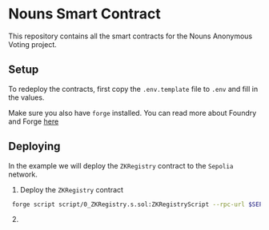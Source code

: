 # Nouns Smart Contract

This repository contains all the smart contracts for the Nouns Anonymous Voting project.

## Setup

To redeploy the contracts, first copy the `.env.template` file to `.env` and fill in the values.

Make sure you also have `forge` installed. You can read more about Foundry and Forge [here](https://book.getfoundry.sh/getting-started/installation)

## Deploying

In the example we will deploy the `ZKRegistry` contract to the `Sepolia` network.

1. Deploy the `ZKRegistry` contract

```bash
 forge script script/0_ZKRegistry.s.sol:ZKRegistryScript --rpc-url $SEPOLIA_RPC_URL --broadcast --verify -vvvv
```

2. 